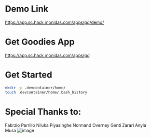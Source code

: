 # Demo Link
https://app.sc.hack.monidas.com/apps/gg/demo/

# Get Goodies App
https://app.sc.hack.monidas.com/apps/gg

# Get Started 

```bash
mkdir -p .devcontainer/home/
touch .devcontainer/home/.bash_history
```

# Special Thanks to:
Fabrzio Parrillo 
Niluka Piyasinghe
Normand Overney 
Genti Zarari
Anyla Musa
![image](https://github.com/user-attachments/assets/10164b5d-11d7-4529-9d44-e67e25390d3d)


